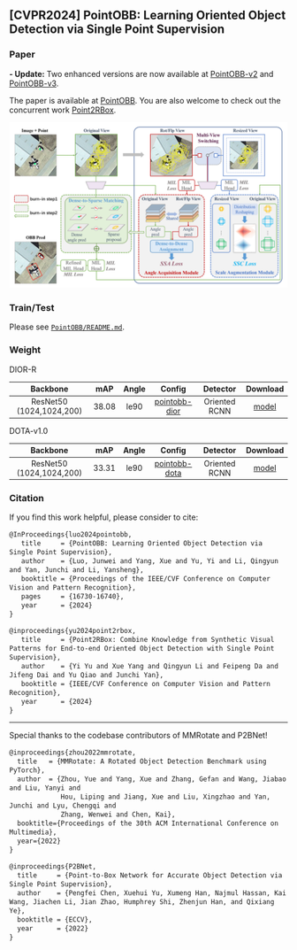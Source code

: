 ## [CVPR2024] PointOBB: Learning Oriented Object Detection via Single Point Supervision



### Paper
**- Update:** Two enhanced versions are now available at [PointOBB-v2](https://arxiv.org/pdf/2410.08210) and [PointOBB-v3](https://arxiv.org/pdf/2501.13898).

The paper is available at [PointOBB](https://openaccess.thecvf.com/content/CVPR2024/html/Luo_PointOBB_Learning_Oriented_Object_Detection_via_Single_Point_Supervision_CVPR_2024_paper.html). You are also welcome to check out the concurrent work [Point2RBox](https://openaccess.thecvf.com/content/CVPR2024/html/Yu_Point2RBox_Combine_Knowledge_from_Synthetic_Visual_Patterns_for_End-to-end_Oriented_CVPR_2024_paper.html).

![Pipeline Image](PointOBB/docs/pipeline.png)


### Train/Test
Please see [`PointOBB/README.md`](PointOBB/README.md).


### Weight

DIOR-R

|         Backbone         |  mAP  | Angle |  Config | Detector |                                                                                                                                                                              Download                                                                                                                                                                              |
| :----------------------: | :---: | :---: | :---:  | :------: |  :------------------------------------------------------------------------------------------------------------: |
| ResNet50 (1024,1024,200) | 38.08 | le90  | [pointobb-dior](PointOBB/configs2/pointobb/pointobb_r50_fpn_2x_dior.py)|    Oriented RCNN  |  [model](https://drive.google.com/file/d/11Z4hl6IhvoWhHIVQFpon18BY-SNwq7tD/view?usp=drive_link) |


DOTA-v1.0

|         Backbone         |  mAP  | Angle |  Config | Detector |                                                                                                                                                                              Download                                                                                                                                                                              |
| :----------------------: | :---: | :---: | :-----: | :------: |  :------------------------------------------------------------------------------------------------------------: |
| ResNet50 (1024,1024,200) | 33.31 | le90  | [pointobb-dota](PointOBB/configs2/pointobb/pointobb_r50_fpn_2x_dota10.py)|    Oriented RCNN |  [model](https://drive.google.com/file/d/1muJHHFkiS6UXUpSnE6xzd5h1QNYhO9Hj/view?usp=drive_link) |



### Citation
If you find this work helpful, please consider to cite:
```
@InProceedings{luo2024pointobb,
   title     = {PointOBB: Learning Oriented Object Detection via Single Point Supervision},
   author    = {Luo, Junwei and Yang, Xue and Yu, Yi and Li, Qingyun and Yan, Junchi and Li, Yansheng},
   booktitle = {Proceedings of the IEEE/CVF Conference on Computer Vision and Pattern Recognition},
   pages     = {16730-16740},
   year      = {2024}
}
```
```
@inproceedings{yu2024point2rbox,
   title     = {Point2RBox: Combine Knowledge from Synthetic Visual Patterns for End-to-end Oriented Object Detection with Single Point Supervision},
   author    = {Yi Yu and Xue Yang and Qingyun Li and Feipeng Da and Jifeng Dai and Yu Qiao and Junchi Yan},
   booktitle = {IEEE/CVF Conference on Computer Vision and Pattern Recognition},
   year      = {2024}
}
```

-----

Special thanks to the codebase contributors of MMRotate and P2BNet!
```
@inproceedings{zhou2022mmrotate,
  title   = {MMRotate: A Rotated Object Detection Benchmark using PyTorch},
  author  = {Zhou, Yue and Yang, Xue and Zhang, Gefan and Wang, Jiabao and Liu, Yanyi and
             Hou, Liping and Jiang, Xue and Liu, Xingzhao and Yan, Junchi and Lyu, Chengqi and
             Zhang, Wenwei and Chen, Kai},
  booktitle={Proceedings of the 30th ACM International Conference on Multimedia},
  year={2022}
}
```

```
@inproceedings{P2BNet,
  title     = {Point-to-Box Network for Accurate Object Detection via Single Point Supervision},
  author    = {Pengfei Chen, Xuehui Yu, Xumeng Han, Najmul Hassan, Kai Wang, Jiachen Li, Jian Zhao, Humphrey Shi, Zhenjun Han, and Qixiang Ye},
  booktitle = {ECCV},
  year      = {2022}
}
```

